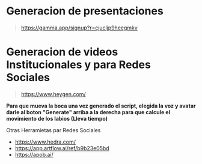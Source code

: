 # Generacion de presentaciones

> https://gamma.app/signup?r=cjucljp9heegmkv

# Generacion de videos Institucionales y para Redes Sociales

> https://www.heygen.com/

**Para que mueva la boca una vez generado el script, elegida la voz y avatar darle al boton "Generate" arriba a la derecha para que calcule el movimiento de los labios (Lleva tiempo)**

Otras Herramietas par Redes Sociales
* https://www.hedra.com/
* https://app.artflow.ai/ref/b9b23e05bd
* https://apob.ai/
